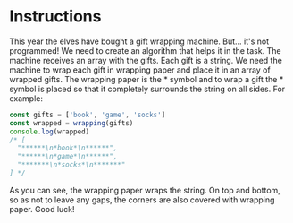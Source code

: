 # Instructions

This year the elves have bought a gift wrapping machine. But... it's not programmed! We need to create an algorithm that helps it in the task.
The machine receives an array with the gifts. Each gift is a string. We need the machine to wrap each gift in wrapping paper and place it in an array of wrapped gifts.
The wrapping paper is the * symbol and to wrap a gift the * symbol is placed so that it completely surrounds the string on all sides. For example:

```js
const gifts = ['book', 'game', 'socks']
const wrapped = wrapping(gifts)
console.log(wrapped)
/* [
  "******\n*book*\n******",
  "******\n*game*\n******",
  "*******\n*socks*\n*******"
] */
```

As you can see, the wrapping paper wraps the string. On top and bottom, so as not to leave any gaps, the corners are also covered with wrapping paper.
Good luck!